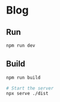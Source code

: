 # Blog

## Run

```bash
npm run dev
```

## Build

```bash
npm run build

# Start the server
npx serve ./dist
```
